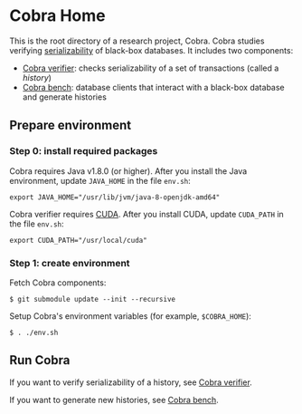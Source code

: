 # Cobra Home

This is the root directory of a research project, Cobra.
Cobra studies verifying [serializability](https://en.wikipedia.org/wiki/Serializability) of black-box databases.
It includes two components:

* [Cobra verifier](https://github.com/DBCobra/CobraVerifier): checks serializability of a set of transactions (called a _history_)
* [Cobra bench](https://github.com/DBCobra/CobraBench): database clients that interact with a black-box database and generate histories

Prepare environment
---

### Step 0: install required packages

Cobra requires Java v1.8.0 (or higher). After you install the Java environment, update `JAVA_HOME` in the file `env.sh`:

    export JAVA_HOME="/usr/lib/jvm/java-8-openjdk-amd64"

Cobra verifier requires [CUDA](https://developer.nvidia.com/cuda-zone). After you install CUDA, update `CUDA_PATH` in the file `env.sh`:

    export CUDA_PATH="/usr/local/cuda"



### Step 1: create environment

Fetch Cobra components:

    $ git submodule update --init --recursive

Setup Cobra's environment variables (for example, `$COBRA_HOME`):

    $ . ./env.sh

<!-- You need to run this command before *each* run of Cobra. -->
<!-- XXX: is that right? and what does a ``run'' mean? -->

Run Cobra
---


If you want to verify serializability of a history, see [Cobra verifier](https://github.com/DBCobra/CobraVerifier).

If you want to generate new histories, see [Cobra bench](https://github.com/DBCobra/CobraBench).
